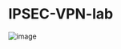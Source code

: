 # IPSEC-VPN-lab

![image](https://github.com/user-attachments/assets/74e37462-c3f5-4ec2-9a5b-5e79e7d28df6)
